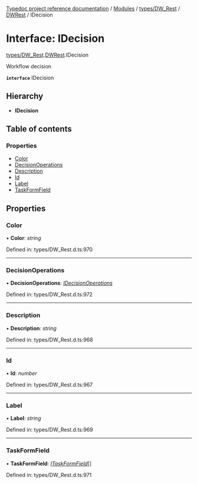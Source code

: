 [Typedoc project reference documentation](../README.md) / [Modules](../modules.md) / [types/DW_Rest](../modules/types_dw_rest.md) / [DWRest](../modules/types_dw_rest.dwrest.md) / IDecision

# Interface: IDecision

[types/DW_Rest](../modules/types_dw_rest.md).[DWRest](../modules/types_dw_rest.dwrest.md).IDecision

Workflow decision

**`interface`** IDecision

## Hierarchy

* **IDecision**

## Table of contents

### Properties

- [Color](types_dw_rest.dwrest.idecision.md#color)
- [DecisionOperations](types_dw_rest.dwrest.idecision.md#decisionoperations)
- [Description](types_dw_rest.dwrest.idecision.md#description)
- [Id](types_dw_rest.dwrest.idecision.md#id)
- [Label](types_dw_rest.dwrest.idecision.md#label)
- [TaskFormField](types_dw_rest.dwrest.idecision.md#taskformfield)

## Properties

### Color

• **Color**: *string*

Defined in: types/DW_Rest.d.ts:970

___

### DecisionOperations

• **DecisionOperations**: [*IDecisionOperations*](types_dw_rest.dwrest.idecisionoperations.md)

Defined in: types/DW_Rest.d.ts:972

___

### Description

• **Description**: *string*

Defined in: types/DW_Rest.d.ts:968

___

### Id

• **Id**: *number*

Defined in: types/DW_Rest.d.ts:967

___

### Label

• **Label**: *string*

Defined in: types/DW_Rest.d.ts:969

___

### TaskFormField

• **TaskFormField**: [*ITaskFormField*](types_dw_rest.dwrest.itaskformfield.md)[]

Defined in: types/DW_Rest.d.ts:971

